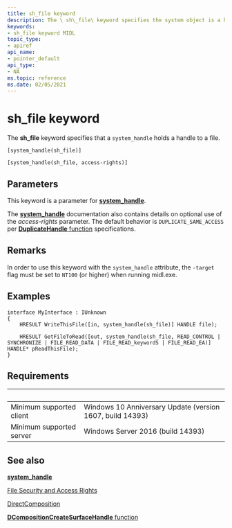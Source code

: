 ```yaml
---
title: sh_file keyword
description: The \ sh\_file\ keyword specifies the system object is a handle to a file.
keywords:
- sh_file keyword MIDL
topic_type:
- apiref
api_name:
- pointer_default
api_type:
- NA
ms.topic: reference
ms.date: 02/05/2021
---
```


# sh\_file keyword

The **sh\_file** keyword specifies that a `system_handle` holds a handle to a file.

``` syntax
[system_handle(sh_file)]

[system_handle(sh_file, access-rights)]
```

## Parameters

This keyword is a parameter for [**system_handle**](system-handle.md).

The [**system_handle**](system-handle.md) documentation also contains details on optional use of the *access-rights* parameter. The default behavior is `DUPLICATE_SAME_ACCESS` per [**DuplicateHandle** function](/windows/win32/api/handleapi/nf-handleapi-duplicatehandle) specifications.

## Remarks

In order to use this keyword with the `system_handle` attribute, the `-target` flag must be set to `NT100` (or higher) when running midl.exe.

## Examples

``` syntax
interface MyInterface : IUnknown                         
{         
    HRESULT WriteThisFile([in, system_handle(sh_file)] HANDLE file);

    HRESULT GetFileToRead([out, system_handle(sh_file, READ_CONTROL | SYNCHRONIZE | FILE_READ_DATA | FILE_READ_keywordS | FILE_READ_EA)] HANDLE* pReadThisFile);
}
```

## Requirements

| &nbsp; | &nbsp; |
|-|-|
| Minimum supported client | Windows 10 Anniversary Update (version 1607, build 14393) |
| Minimum supported server | Windows Server 2016 (build 14393) |

## See also

<dl> <dt>

[**system_handle**](system-handle.md)
</dt> <dt>

[File Security and Access Rights](../fileio/file-security-and-access-rights.md)
</dt> <dt>

[DirectComposition](/windows/win32/api/_directcomp/)
</dt> <dt>

[**DCompositionCreateSurfaceHandle** function](/windows/win32/api/dcomp/nf-dcomp-dcompositioncreatesurfacehandle)
</dt> <dt>
